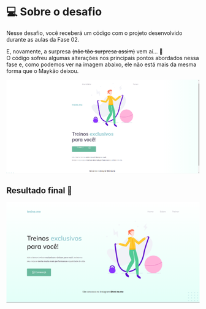# 💻 Sobre o desafio 

Nesse desafio, você receberá um código com o projeto desenvolvido durante as aulas da Fase 02.

E, novamente, a surpresa ~~(não tão surpresa assim)~~ vem aí...  **👀**  
O código sofreu algumas alterações nos principais pontos abordados nessa fase e, como podemos ver na imagem abaixo, ele não está mais da mesma forma que o Maykão deixou.

![desafio](/img/challenge.png)

## Resultado final 🎉
![result](/img/screenshot.PNG)
